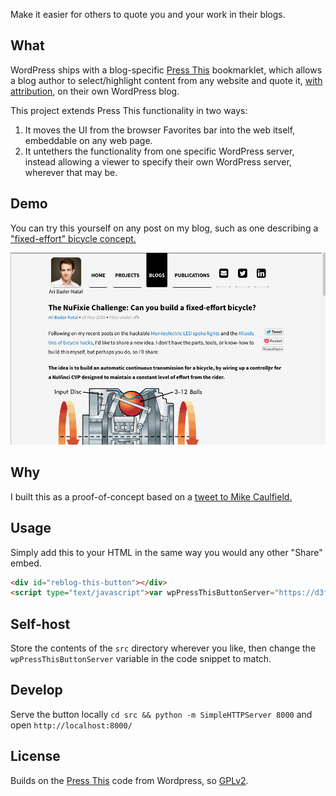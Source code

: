 
Make it easier for others to quote you and your work in their blogs.

## What

WordPress ships with a blog-specific [Press This](https://en.support.wordpress.com/press-this/) bookmarklet, which allows a blog author to select/highlight content from any website and quote it, [with attribution](http://wpandlegalstuff.com/press-this-and-copyright-infringement/), on their own WordPress blog. 

This project extends Press This functionality in two ways: 

1. It moves the UI from the browser Favorites bar into the web itself, embeddable on any web page.
2. It untethers the functionality from one specific WordPress server, instead allowing a viewer to specify their own WordPress server, wherever that may be. 

## Demo

You can try this yourself on any post on my blog, such as one describing a ["fixed-effort" bicycle concept.](https://aribadernatal.com/2008/05/29/the-nufixie-challenge-can-you-build-a-fixed-effort-bicycle-transmission/)

![](https://github.com/aribn/wp-pressthis-button/blob/master/wp-pressthis-button-demo.gif)

## Why

I built this as a proof-of-concept based on a [tweet to Mike Caulfield.](https://twitter.com/aribadernatal/status/657060037320245248)

## Usage

Simply add this to your HTML in the same way you would any other "Share" embed.

```html
<div id="reblog-this-button"></div>
<script type="text/javascript">var wpPressThisButtonServer="https://d3fstinwlv9okg.cloudfront.net";!function(d,i){if(!d.getElementById(i)){var j=d.createElement("script");j.id=i;j.src=wpPressThisButtonServer+"/wp-pressthis-button.js?v=1";var w=d.getElementById(i);d.body.appendChild(j);}}(document,"reblog-btn-js");</script>
```

## Self-host

Store the contents of the `src` directory wherever you like, then change the `wpPressThisButtonServer` variable in the code snippet to match.

## Develop

Serve the button locally `cd src && python -m SimpleHTTPServer 8000` and open `http://localhost:8000/`


## License

Builds on the [Press This](https://codex.wordpress.org/Press_This) code from Wordpress, so [GPLv2](LICENSE).